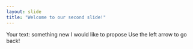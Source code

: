 ```yaml
---
layout: slide
title: "Welcome to our second slide!"
---
```

Your text: something new I would like to propose
Use the left arrow to go back!
